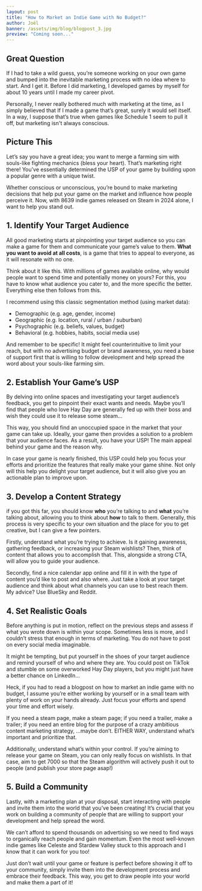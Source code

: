 ```yaml
---
layout: post
title: "How to Market an Indie Game with No Budget?"
author: Joël
banner: /assets/img/blog/blogpost_3.jpg
preview: "Coming soon..."
---
```

<h2 class="post-h2">Great Question</h2>

If I had to take a wild guess, you’re someone working on your own game and bumped into the inevitable marketing process with no idea where to start. And I get it. Before I did marketing, I developed games by myself for about 10 years until I made my career pivot.

Personally, I never really bothered much with marketing at the time, as I simply believed that If I made a game that’s great, surely it would sell itself. In a way, I suppose that’s true when games like Schedule 1 seem to pull it off, but marketing isn't always conscious.

<h2 class="post-h2">Picture This</h2>

Let’s say you have a great idea; you want to merge a farming sim with souls-like fighting mechanics (bless your heart). That’s marketing right there! You’ve essentially determined the USP of your game by building upon a popular genre with a unique twist.

Whether conscious or unconscious, you’re bound to make marketing decisions that help put your game on the market and influence how people perceive it.  Now, with 8639 indie games released on Steam in 2024 alone, I want to help you stand out.

<h2 class="post-h2">1. Identify Your Target Audience</h2>

All good marketing starts at pinpointing your target audience so you can make a game for them and communicate your game’s value to them. **What you want to avoid at all costs**, is a game that tries to appeal to everyone, as it will resonate with no one.

Think about it like this. With millions of games available online, why would people want to spend time and potentially money on yours? For this, you have to know what audience you cater to, and the more specific the better. Everything else then follows from this.

I recommend using this classic segmentation method (using market data):

- Demographic (e.g. age, gender, income)
- Geographic (e.g. location, rural / urban / suburban) 
- Psychographic (e.g. beliefs, values, budget)
- Behavioral (e.g. hobbies, habits, social media use)

And remember to be specific! It might feel counterintuitive to limit your reach, but with no advertising budget or brand awareness, you need a base of support first that is willing to follow development and help spread the word about your souls-like farming sim.

<h2 class="post-h2">2. Establish Your Game’s USP</h2>

By delving into online spaces and investigating your target audience’s feedback, you get to pinpoint their exact wants and needs. Maybe you’ll find that people who love Hay Day are generally fed up with their boss and wish they could use it to release some steam…

This way, you should find an unoccupied space in the market that your game can take up. Ideally, your game then provides a solution to a problem that your audience faces. As a result, you have your USP! The main appeal behind your game and the reason why.

In case your game is nearly finished, this USP could help you focus your efforts and prioritize the features that really make your game shine. Not only will this help you delight your target audience, but it will also give you an actionable plan to improve upon.

<h2 class="post-h2">3. Develop a Content Strategy</h2>

if you got this far, you should know **who** you’re talking to and **what** you’re talking about, allowing you to think about **how** to talk to them. Generally, this process is very specific to your own situation and the place for you to get creative, but I can give a few pointers.

Firstly, understand what you’re trying to achieve. Is it gaining awareness, gathering feedback, or increasing your Steam wishlists? Then, think of content that allows you to accomplish that. This, alongside a strong CTA, will allow you to guide your audience.  

Secondly, find a nice calendar app online and fill it in with the type of content you’d like to post and also where. Just take a look at your target audience and think about what channels you can use to best reach them. My advice? Use BlueSky and Reddit.

<h2 class="post-h2">4. Set Realistic Goals</h2>

Before anything is put in motion, reflect on the previous steps and assess if what you wrote down is within your scope. Sometimes less is more, and I couldn’t stress that enough in terms of marketing. You do not have to post on every social media imaginable.

It might be tempting, but put yourself in the shoes of your target audience and remind yourself of who and where they are. You could post on TikTok and stumble on some overworked Hay Day players, but you might just have a better chance on LinkedIn…

Heck, if you had to read a blogpost on how to market an indie game with no budget, I assume you’re either working by yourself or in a small team with plenty of work on your hands already. Just focus your efforts and spend your time and effort wisely.

If you need a steam page, make a steam page; if you need a trailer, make a trailer; if you need an entire blog for the purpose of a crazy ambitious content marketing strategy, …maybe don’t. EITHER WAY, understand what’s important and prioritize that.

Additionally, understand what’s within your control. If you’re aiming to release your game on Steam, you can only really focus on wishlists. In that case, aim to get 7000 so that the Steam algorithm will actively push it out to people (and publish your store page asap!)

<h2 class="post-h2">5. Build a Community</h2>

Lastly, with a marketing plan at your disposal, start interacting with people and invite them into the world that you’ve been creating! It’s crucial that you work on building a community of people that are willing to support your development and help spread the word.

We can’t afford to spend thousands on advertising so we need to find ways to organically reach people and gain momentum. Even the most well-known indie games like Celeste and Stardew Valley stuck to this approach and I know that it can work for you too!

Just don’t wait until your game or feature is perfect before showing it off to your community, simply invite them into the development process and embrace their feedback. This way, you get to draw people into your world and make them a part of it!